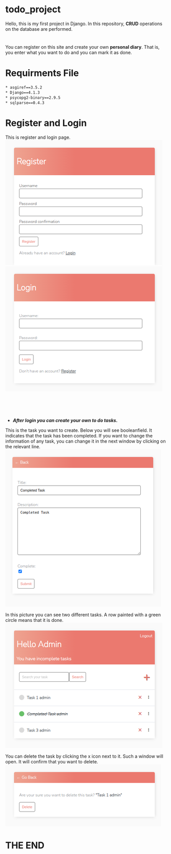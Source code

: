# todo_project
Hello, this is my first project in Django. In this repository, **CRUD** operations on the database are performed.
#
You can register on this site and create your own **personal diary**. That is, you enter what you want to do and you can mark it as done.

# Requirments File

    * asgiref==3.5.2
    * Django==4.1.3
    * psycopg2-binary==2.9.5
    * sqlparse==0.4.3

# Register and Login
This is register and login page.<br>
![alt text](images/readme/register.png) 
![alt text](images/readme/login.png)

<br><br><br>
* ***After login you can create your own to do tasks.***<br/>

This is the task you want to create. Below you will see booleanfield. It indicates that the task has been completed. If you want to change the information of any task, you can change it in the next window by clicking on the relevant line.<br>
![alt text](images/readme/completed_task.png)

In this picture you can see two different tasks. A row painted with a green circle means that it is done.<br>
![alt text](images/readme/task_list.png)

You can delete the task by clicking the x icon next to it. Such a window will open. It will confirm that you want to delete.<br>
![alt text](images/readme/delete.png)


# THE END